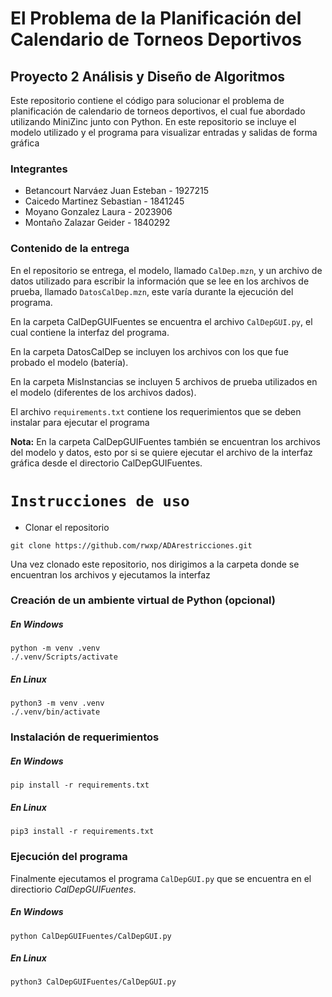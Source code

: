 # El Problema de la Planificación del Calendario de Torneos Deportivos
## Proyecto 2 Análisis y Diseño de Algoritmos

Este repositorio contiene el código para solucionar el problema de planificación de calendario de torneos deportivos, el cual fue abordado utilizando MiniZinc junto con Python. En este repositorio se incluye el modelo utilizado y el programa para visualizar entradas y salidas de forma gráfica

### Integrantes
- Betancourt Narváez Juan Esteban - 1927215
- Caicedo Martinez Sebastian - 1841245
- Moyano Gonzalez Laura - 2023906
- Montaño Zalazar Geider - 1840292

### Contenido de la entrega
En el repositorio se entrega, el modelo, llamado ```CalDep.mzn```, y un archivo de datos utilizado para escribir la información que se lee en los archivos de prueba, llamado ```DatosCalDep.mzn```, este varía durante la ejecución del programa.

En la carpeta CalDepGUIFuentes se encuentra el archivo ```CalDepGUI.py```, el cual contiene la interfaz del programa.

En la carpeta DatosCalDep se incluyen los archivos con los que fue probado el modelo (batería).

En la carpeta MisInstancias se incluyen 5 archivos de prueba utilizados en el modelo (diferentes de los archivos dados).

El archivo ```requirements.txt``` contiene los requerimientos que se deben instalar para ejecutar el programa

**Nota:** En la carpeta CalDepGUIFuentes también se encuentran los archivos del modelo y datos, esto por si se quiere ejecutar el archivo de la interfaz gráfica desde el directorio CalDepGUIFuentes.

# ```Instrucciones de uso```
- Clonar el repositorio
```
git clone https://github.com/rwxp/ADArestricciones.git
```

Una vez clonado este repositorio, nos dirigimos a la carpeta donde se encuentran los archivos y ejecutamos la interfaz
### Creación de un ambiente virtual de Python (opcional)

##### En Windows
```
python -m venv .venv
./.venv/Scripts/activate
```
##### En Linux
```
python3 -m venv .venv
./.venv/bin/activate
```

### Instalación de requerimientos

##### En Windows
```
pip install -r requirements.txt
```
##### En Linux
```
pip3 install -r requirements.txt
```

### Ejecución del programa
Finalmente ejecutamos el programa ```CalDepGUI.py``` que se encuentra en el directiorio _CalDepGUIFuentes_.
##### En Windows
```
python CalDepGUIFuentes/CalDepGUI.py
```
##### En Linux
```
python3 CalDepGUIFuentes/CalDepGUI.py
```